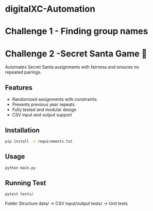 # digitalXC-Automation

# Challenge 1 - Finding group names

# Challenge 2 -Secret Santa Game 🎅
Automates Secret Santa assignments with fairness and ensures no repeated pairings.

## Features
- Randomized assignments with constraints
- Prevents previous year repeats
- Fully tested and modular design
- CSV input and output support

## Installation
```sh
pip install -r requirements.txt
```
## Usage
```sh
python main.py
```

## Running Test
```sh
pytest tests/
```

Folder Structure
data/ → CSV input/output
tests/ → Unit tests
